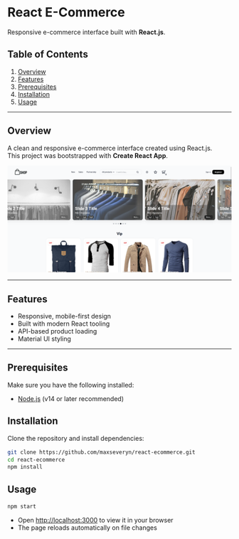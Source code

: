 # React E-Commerce

Responsive e-commerce interface built with **React.js**.

## Table of Contents
1. [Overview](#overview)  
2. [Features](#features)  
3. [Prerequisites](#prerequisites)  
4. [Installation](#installation)  
5. [Usage](#usage) 

---

## Overview  
A clean and responsive e-commerce interface created using React.js.  
This project was bootstrapped with **Create React App**.

<p align="center">
  <img src="preview/homepage_preview.png" alt="App Preview"/>
</p>

---

## Features  
- Responsive, mobile-first design  
- Built with modern React tooling  
- API-based product loading  
- Material UI styling  

---
## Prerequisites  
Make sure you have the following installed:  
- [Node.js](https://nodejs.org/) (v14 or later recommended)  

## Installation  
Clone the repository and install dependencies:

```bash
git clone https://github.com/maxseveryn/react-ecommerce.git
cd react-ecommerce
npm install
```

## Usage

```bash
npm start
```
- Open [http://localhost:3000](http://localhost:3000) to view it in your browser
- The page reloads automatically on file changes
